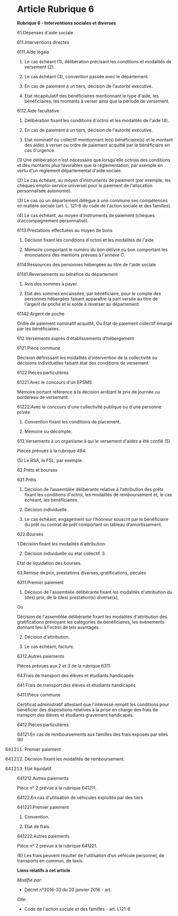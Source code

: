 # Article Rubrique 6

**Rubrique 6 - Interventions sociales et diverses**

61.Dépenses d'aide sociale

611.Interventions directes

6111.Aide légale

1. Le cas échéant (1), délibération précisant les conditions et modalités de versement (2).

2. Le cas échéant (3), convention passée avec le département.

3. En cas de paiement à un tiers, décision de l'autorité exécutive.

4. Etat récapitulatif des bénéficiaires mentionnant le type d'aide, les bénéficiaires, les montants à verser ainsi que la
période de versement.

6112.Aide facultative

1. Délibération fixant les conditions d'octroi et les modalités de l'aide (4).

2. En cas de paiement à un tiers, décision de l'autorité exécutive.

3. Etat nominatif ou collectif mentionnant le(s) bénéficiaire(s) et le montant des aides à verser ou ordre de paiement
acquitté par le bénéficiaire en cas d'urgence.

(1) Une délibération n'est nécessaire que lorsqu'elle octroie des conditions et des montants plus favorables que la
réglementation, par exemple en vertu d'un règlement départemental d'aide sociale.

(2) Le cas échéant, au moyen d'instruments de paiement (par exemple, les chèques emploi-service universel pour le paiement de
l'allocation personnalisée autonomie).

(3) Le cas où un département délègue à une commune ses compétences en matière sociale (art. L. 121-6 du code de l'action
sociale et des familles).

(4) Le cas échéant, au moyen d'instruments de paiement (chèques d'accompagnement personnalisé).

6113.Prestations effectuées au moyen de bons

1. Décision fixant les conditions d'octroi et les modalités de l'aide

2. Mémoire comportant le numéro du bon délivré ou bon comportant les énonciations des mentions prévues à l'annexe C.

6114.Ressources des personnes hébergées au titre de l'aide sociale

61141.Reversements au bénéfice du département

1. Avis des sommes à payer. 

2. Etat des sommes encaissées, par bénéficiaire, pour le compte des personnes hébergées faisant apparaître la part versée au
titre de l'argent de poche et le solde à reverser au département.

61142.Argent de poche

Ordre de paiement nominatif acquitté, Ou Etat de paiement collectif émargé par les bénéficiaires.

612.Versements auprès d'établissements d'hébergement

6121.Pièce commune

Décision définissant les modalités d'intervention de la collectivité ou décisions individuelles faisant état des conditions
de versement.

6122.Pièces particulières

61221.Avec le concours d'un EPSMS

Mémoire portant référence à la décision arrêtant le prix de journée ou bordereau de versement.

61222.Avec le concours d'une collectivité publique ou d'une personne privée

1. Convention fixant les conditions de placement.

2. Mémoire ou décompte.

613.Versements à un organisme à qui le versement d'aides a été confié (5)

Pièces prévues à la rubrique 494.

(5) Le RSA, le FSL, par exemple.

62.Prêts et bourses 

621.Prêts

1. Décision de l'assemblée délibérante relative à l'attribution des prêts fixant les conditions d'octroi, les modalités de
remboursement et, le cas échéant, les bénéficiaires. 

2. Décision individuelle. 

3. Le cas échéant, engagement sur l'honneur souscrit par le bénéficiaire du prêt ou contrat de prêt comportant un tableau
d'amortissement.

622.Bourses

1.Décision fixant les modalités d'attribution. 

2. Décision individuelle ou état collectif. 3. 

Etat de liquidation des bourses.

63.Remise de prix, prestations diverses, gratifications, pécules

6311.Premier paiement

1. Décision de l'assemblée délibérante fixant les modalités d'attribution du (des) prix, de la (des) prestation(s)
diverse(s), 

Ou 

Décision de l'assemblée délibérante fixant les modalités d'attribution des gratifications prévoyant les catégories de
bénéficiaires, les événements donnant lieu à l'octroi de tels avantages. 

2. Décision d'attribution. 

3. Le cas échéant, facture.

6312.Autres paiements

Pièces prévues aux 2 et 3 de la rubrique 6311.

64.Frais de transport des élèves et étudiants handicapés

641.Frais de transport des élèves et étudiants handicapés

6411.Pièce commune

Certificat administratif attestant que l'intéressé remplit les conditions pour bénéficier des dispositions relatives à la
prise en charge des frais de transport des élèves et étudiants gravement handicapés.

6412.Pièces particulières

64121.En cas de remboursements aux familles des frais exposés par elles (6)

641211. Premier paiement

1. Décision fixant les modalités de remboursement. 

2. Etat liquidatif.

641212.Autres paiements

Pièce n° 2 prévue à la rubrique 641211.

64122.En cas d'utilisation de véhicules exploités par des tiers

641221.Premier paiement

1. Convention. 

2. Etat de frais.

641222.Autres paiements

Pièce n° 2 prévue à la rubrique 641221.

(6) Les frais peuvent résulter de l'utilisation d'un véhicule personnel, de transports en commun, de taxis.

**Liens relatifs à cet article**

_Modifié par_:

  - Décret n°2016-33 du 20 janvier 2016 - art.

_Cite_:

  - Code de l'action sociale et des familles - art. L121-6
